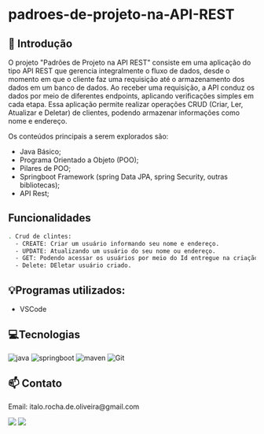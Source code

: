 # padroes-de-projeto-na-API-REST

## 📖 Introdução

O projeto "Padrões de Projeto na API REST" consiste em uma aplicação do tipo API REST que gerencia integralmente o fluxo de dados, desde o momento em que o cliente faz uma requisição até o armazenamento dos dados em um banco de dados. Ao receber uma requisição, a API conduz os dados por meio de diferentes endpoints, aplicando verificações simples em cada etapa. Essa aplicação permite realizar operações CRUD (Criar, Ler, Atualizar e Deletar) de clientes, podendo armazenar informações como nome e endereço.

Os conteúdos principais a serem explorados são:

- Java Básico;
- Programa Orientado a Objeto (POO);
- Pilares de POO;
- Springboot Framework (spring Data JPA, spring Security, outras bibliotecas);
- API Rest;


## Funcionalidades

```bash
. Crud de clintes:
  - CREATE: Criar um usuário informando seu nome e endereço.
  - UPDATE: Atualizando um usuário do seu nome ou endereço.
  - GET: Podendo acessar os usuários por meio do Id entregue na criação do usuário.
  - Delete: DEletar usuário criado.
```

## 💡Programas utilizados:

- VSCode

## 💻Tecnologias

![java](https://img.shields.io/badge/java-4F5B93?style=for-the-badge&logo=Java&logoColor=white)
![springboot](https://img.shields.io/badge/springboot-white?style=for-the-badge&logo=Springboot&logoColor=green)
![maven](https://img.shields.io/badge/Maven-DCDCDC?style=for-the-badge&logo=Apachemaven&logoColor=red)
![Git](https://img.shields.io/badge/GIT-E44C30?style=for-the-badge&logo=git&logoColor=white)

## 📫 Contato

<p>Email: italo.rocha.de.oliveira@gmail.com</p>

<a href = "mailto:italo.rocha.de.oliveira@gmail.com"><img src="https://img.shields.io/badge/-Gmail-%23333?style=for-the-badge&logo=gmail&logoColor=white" alvo ="_blank"></a>
<a href="https://www.linkedin.com/in/italorochaoliveira/" target="_blank"><img src="https://img.shields.io/badge/-LinkedIn-%230077B5?style=for-the-badge&logo=linkedin&logoColor=white" target="_blank"></a>
